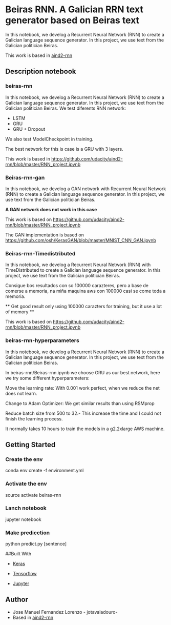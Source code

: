 # Beiras RNN. A Galician RRN text generator based on Beiras text
In this notebook, we develog a Recurrent Neural Network (RNN) to create a Galician language sequence generator. In this project, we use text from the Galician politician Beiras.

This work is based in [aind2-rnn](https://github.com/udacity/aind2-rnn/blob/master/RNN_project.ipynb)

## Description notebook
### beiras-rnn

In this notebook, we develog a Recurrent Neural Network (RNN) to create a Galician language sequence generator. In this project, we use text from the Galician politician Beiras. 
We test diferents RNN network:
* LSTM
* GRU
* GRU + Dropout

We also test ModelCheckpoint in training.

The best network for this is case is a GRU with 3 layers.

This work is based in 
https://github.com/udacity/aind2-rnn/blob/master/RNN_project.ipynb

### Beiras-rnn-gan
In this notebook, we develog a GAN network with Recurrent Neural Network (RNN) to create a Galician language sequence generator. In this project, we use text from the Galician politician Beiras. 

**A GAN network does not work in this case**

This work is based on 
https://github.com/udacity/aind2-rnn/blob/master/RNN_project.ipynb
    
The GAN implementation is based on https://github.com/osh/KerasGAN/blob/master/MNIST_CNN_GAN.ipynb  

### Beiras-rnn-Timedistributed

In this notebook, we develog a  Recurrent Neural Network (RNN) with TimeDistributed to create a Galician language sequence generator. In this project, we use text from the Galician politician Beiras.

Consigue bos resultados con so 100000 carazteres, pero a base de comerse a memoria, na miña maquina aws con 100000 casi se come toda a memoria.

** Get good result only using 100000 carazters for training, but it use a lot of memory **

This work is based on https://github.com/udacity/aind2-rnn/blob/master/RNN_project.ipynb
###  beiras-rnn-hyperparameters
In this notebook, we develog a Recurrent Neural Network (RNN) to create a Galician language sequence generator. In this project, we use text from the Galician politician Beiras. 

In beiras-rnn/Beiras-rnn.ipynb we choose  GRU as our best network, here we try some different hyperparameters:

Move the learning rate: With 0.001 work perfect, when we reduce the net does not learn.

Change to Adam Optimizer: We get similar results than using RSMprop

Reduce batch size from 500 to 32.- This increase the time and I could not finish the learning process.

It normally takes 10 hours to train the models in a g2.2xlarge AWS machine.


## Getting Started
### Create the env
conda env create -f environment.yml
### Activate the env
source activate beiras-rnn
### Lanch notebook
jupyter notebook 
### Make predicction
python predict.py [sentence]

##Built With
* [Keras](https://keras.io/)

* [Tensorflow](https://www.tensorflow.org/)

* [Jupyter](http://jupyter.org/)

## Author

* Jose Manuel Fernandez Lorenzo - jotavaladouro-
* Based in [aind2-rnn](https://github.com/udacity/aind2-rnn/blob/master/RNN_project.ipynb)

